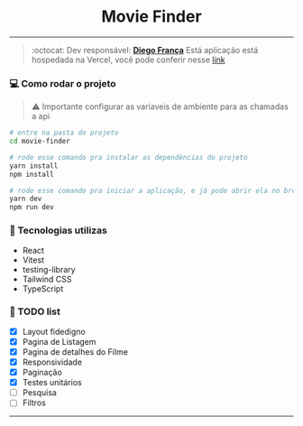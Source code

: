 <!-- Dark Mode

https://www.youtube.com/watch?v=Mu9puNcZ5WI -->

## <h1 align="center">Movie Finder</h1>
<hr/>

> :octocat: Dev responsável: [**Diego França**](https://diegofranca.vercel.app/)
> Está aplicação está hospedada na Vercel, você pode conferir nesse [link](https://movie-finder-jade.vercel.app/)

### :computer: Como rodar o projeto

> :warning: Importante configurar as variaveis de ambiente para as chamadas a api

```bash
# entre na pasta do projeto
cd movie-finder

# rode esse comando pra instalar as dependências do projeto
yarn install
npm install

# rode esse comando pra iniciar a aplicação, e já pode abrir ela no browser
yarn dev
npm run dev

```
### :wrench: Tecnologias utilizas
- React
- Vitest
- testing-library
- Tailwind CSS
- TypeScript

### :pencil: TODO list

- [x] Layout fidedigno
- [x] Pagina de Listagem
- [x] Pagina de detalhes do Filme
- [x] Responsividade
- [x] Paginação
- [x] Testes unitários
- [ ] Pesquisa
- [ ] Filtros

---
